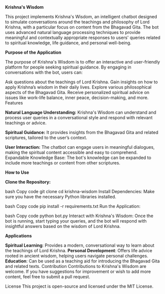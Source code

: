 **Krishna's Wisdom**


This project implements Krishna's Wisdom, an intelligent chatbot designed to simulate conversations around the teachings and philosophy of Lord Krishna, with a particular focus on content from the Bhagavad Gita. The bot uses advanced natural language processing techniques to provide meaningful and contextually appropriate responses to users' queries related to spiritual knowledge, life guidance, and personal well-being.

**Purpose of the Application**

The purpose of Krishna's Wisdom is to offer an interactive and user-friendly platform for people seeking spiritual guidance. By engaging in conversations with the bot, users can:

Ask questions about the teachings of Lord Krishna.
Gain insights on how to apply Krishna’s wisdom in their daily lives.
Explore various philosophical aspects of the Bhagavad Gita.
Receive personalized spiritual advice on issues like work-life balance, inner peace, decision-making, and more.
Features

**Natural Language Understanding:** Krishna's Wisdom can understand and process user queries in a conversational style and respond with relevant teachings or advice.

**Spiritual Guidance:** It provides insights from the Bhagavad Gita and related scriptures, tailored to the user’s context.

**User Interaction:** The chatbot can engage users in meaningful dialogues, making the spiritual content accessible and easy to comprehend.
Expandable Knowledge Base: The bot's knowledge can be expanded to include more teachings or content from other scriptures.

**How to Use**

**Clone the Repository:**

bash
Copy code
git clone <repository-url>
cd krishna-wisdom
Install Dependencies: Make sure you have the necessary Python libraries installed.

bash
Copy code
pip install -r requirements.txt
Run the Application:

bash
Copy code
python bot.py
Interact with Krishna's Wisdom: Once the bot is running, start typing your queries, and the bot will respond with insightful answers based on the wisdom of Lord Krishna.

**Applications**

**Spiritual Learning**: Provides a modern, conversational way to learn about the teachings of Lord Krishna.
**Personal Development**: Offers life advice rooted in ancient wisdom, helping users navigate personal challenges.
**Education**: Can be used as a teaching aid for introducing the Bhagavad Gita and related texts.
Contribution
Contributions to Krishna's Wisdom are welcome. If you have suggestions for improvement or wish to add more content, feel free to submit a pull request.

License
This project is open-source and licensed under the MIT License.

